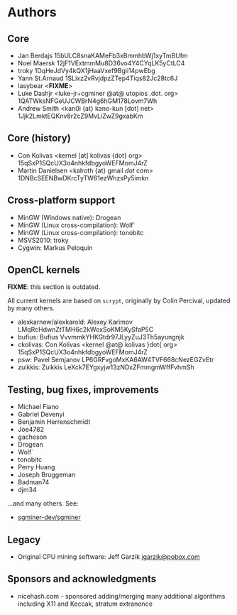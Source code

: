 # Authors

## Core

* Jan Berdajs <mrbrdo at mrbrdo dot net> 15bULC8snaKAMeFb3xBmmhbWj1xyTmBUfm
* Noel Maersk <veox at wemakethings dot net> 12jF1VExtmmMu8D36vo4Y4CYqLK5yCtLC4
* troky <troky2001 at yahoo dot com> 1DqHeJdVy4kQX1jHaaVxef9Bgii14pwEbg
* Yann St.Arnaud <ystarnaud at gmail dot com> 1SLixz2vRvjdpzZTep4Tiqs82Jc28tc6J
* lasybear <**FIXME**>
* Luke Dashjr <luke-jr+cgminer @at@ utopios .dot. org> 1QATWksNFGeUJCWBrN4g6hGM178Lovm7Wh
* Andrew Smith <kan0i {at} kano-kun [dot] net> 1Jjk2LmktEQKnv8r2cZ9MvLiZwZ9gxabKm


## Core (history)

* Con Kolivas <kernel [at] kolivas {dot} org> 15qSxP1SQcUX3o4nhkfdbgyoWEFMomJ4rZ
* Martin Danielsen <kalroth {at} gmail _dot_ com> 1DNBcSEENBwDKrcTyTW61ezWhzsPy5imkn


## Cross-platform support

* MinGW (Windows native): Drogean <Drogean>
* MinGW (Linux cross-compilation): Wolf` <wolf9466>
* MinGW (Linux cross-compilation): tonobitc <tonobitc>
* MSVS2010: troky <troky2001 at yahoo dot com>
* Cygwin: Markus Peloquin <markuspeloquin>


## OpenCL kernels

**FIXME**: this section is outdated.

All current kernels are based on `scrypt`, originally by Colin Percival,
updated by many others.

* alexkarnew/alexkarold: Alexey Karimov LMqRcHdwnZtTMH6c2kWoxSoKM5KySfaP5C
* bufius: Bufius VvvmmkYHKGtdr97JLyyZuJ3Th5ayungnjk
* ckolivas: Con Kolivas <kernel @at@ kolivas }dot{ org> 15qSxP1SQcUX3o4nhkfdbgyoWEFMomJ4rZ
* psw: Pavel Semjanov LP6GRFvgoMxKA6AW4TVF668cNezEGZvEtr
* zuikkis: Zuikkis LeXck7EYgxyjw13zNDxZFmmgmWffFvhmSh


## Testing, bug fixes, improvements

* Michael Fiano <mfiano>
* Gabriel Devenyi <gdevenyi>
* Benjamin Herrenschmidt <ozbenh>
* Joe4782 <Joe4782>
* gacheson <gacheson>
* Drogean <Drogean>
* Wolf` <wolf9466>
* tonobitc <tonobitc>
* Perry Huang <perryh>
* Joseph Bruggeman <jbruggeman>
* Badman74 <badman74>
* djm34 <djm4>

...and many others. See:

* [sgminer-dev/sgminer](https://github.com/sgminer-dev/sgminer/graphs/contributors)

## Legacy

* Original CPU mining software: Jeff Garzik <jgarzik@pobox.com>

## Sponsors and acknowledgments

* nicehash.com - sponsored adding/merging many additional algorithms including X11 and Keccak, stratum extranonce
